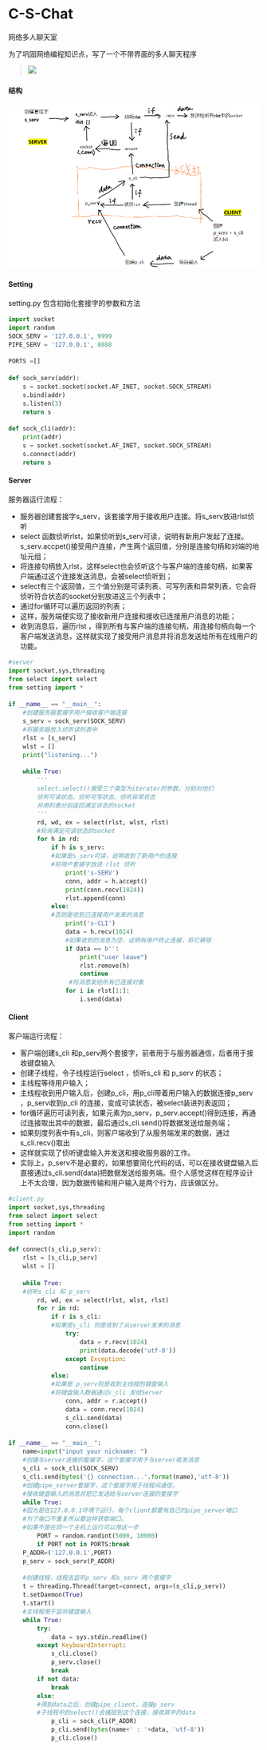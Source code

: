 # C-S-Chat
网络多人聊天室

为了巩固网络编程知识点，写了一个不带界面的多人聊天程序

>![](../images/演示.png)
#### 结构
![](/images/chat结构.png)

#### Setting
setting.py 包含初始化套接字的参数和方法
```py
import socket
import random
SOCK_SERV = '127.0.0.1', 9999
PIPE_SERV = '127.0.0.1', 8888

PORTS =[]

def sock_serv(addr):
    s = socket.socket(socket.AF_INET, socket.SOCK_STREAM)
    s.bind(addr)
    s.listen(3)
    return s

def sock_cli(addr):
    print(addr)
    s = socket.socket(socket.AF_INET, socket.SOCK_STREAM)
    s.connect(addr)
    return s
```
#### Server
服务器运行流程：
- 服务器创建套接字s_serv，该套接字用于接收用户连接。将s_serv放进rlst侦听
- select 函数侦听rlst，如果侦听到s_serv可读，说明有新用户发起了连接。s_serv.accpet()接受用户连接，产生两个返回值，分别是连接句柄和对端的地址元组；
- 将连接句柄放入rlst，这样select也会侦听这个与客户端的连接句柄，如果客户端通过这个连接发送消息，会被select侦听到；
- select有三个返回值，三个值分别是可读列表、可写列表和异常列表，它会将侦听符合状态的socket分别放进这三个列表中；
- 通过for循环可以遍历返回的列表；
- 这样，服务端便实现了接收新用户连接和接收已连接用户消息的功能；
- 收到消息后，遍历rlst ，得到所有与客户端的连接句柄，用连接句柄向每一个客户端发送消息，这样就实现了接受用户消息并将消息发送给所有在线用户的功能。

```py
#server
import socket,sys,threading
from select import select
from setting import *
     
if __name__ == "__main__":
    #创建服务器套接字用户接收客户端连接
    s_serv = sock_serv(SOCK_SERV)
    #将服务器放入侦听读列表中
    rlst = [s_serv]
    wlst = []
    print("listening...")
    
    while True:
        '''
        select.select()接受三个类型为iterator的参数，分别对他们
        侦听可读状态、侦听可写状态、侦听异常状态
        并用列表分别返回满足状态的socket
        '''
        rd, wd, ex = select(rlst, wlst, rlst)
        #轮询满足可读状态的socket
        for h in rd:
            if h is s_serv:
            #如果是s_serv可读，说明收到了新用户的连接
            #将用户套接字放进 rlst 侦听
                print('s-SERV')
                conn, addr = h.accept()
                print(conn.recv(1024))
                rlst.append(conn)
            else:
            #否则是收到已连接用户发来的消息
                print('s-CLI')
                data = h.recv(1024)
                #如果收到的消息为空，证明有用户终止连接，将它移除
                if data == b'':
                    print("user leave")
                    rlst.remove(h)
                    continue
                 #将消息发给所有已连接对象
                for i in rlst[1:]:
                    i.send(data)
```
#### Client
客户端运行流程：
- 客户端创建s_cli 和p_serv两个套接字，前者用于与服务器通信，后者用于接收键盘输入
- 创建子线程，令子线程运行select ，侦听s_cli 和 p_serv 的状态；
- 主线程等待用户输入；
- 主线程收到用户输入后，创建p_cli，用p_cli带着用户输入的数据连接p_serv ，p_serv收到p_cli 的连接，变成可读状态，被select装进列表返回；
- for循环遍历可读列表，如果元素为p_serv，p_serv.accept()得到连接，再通过连接取出其中的数据，最后通过s_cli.send()将数据发送给服务端；
- 如果刻度列表中有s_cli，则客户端收到了从服务端发来的数据，通过s_cli.recv()取出
- 这样就实现了侦听键盘输入并发送和接收服务器的工作。
- 实际上，p_serv不是必要的，如果想要简化代码的话，可以在接收键盘输入后直接通过s_cli.send(data)把数据发送给服务端。但个人感觉这样在程序设计上不太合理，因为数据传输和用户输入是两个行为，应该做区分。


```py
#client.py
import socket,sys,threading
from select import select
from setting import *
import random

def connect(s_cli,p_serv):
    rlst = [s_cli,p_serv]
    wlst = []
   
    while True:
    #侦听s_cli 和 p_serv
        rd, wd, ex = select(rlst, wlst, rlst)
        for r in rd:
            if r is s_cli:
            #如果是s_cli 则是收到了从server发来的消息
                try:
                    data = r.recv(1024)
                    print(data.decode('utf-8'))
                except Exception:
                    continue
            else:
            #如果是 p_serv则是收到主线程的键盘输入
            #将键盘输入数据通过s_cli 发给Server 
                conn, addr = r.accept()
                data = conn.recv(1024)
                s_cli.send(data)
                conn.close()

if __name__ == "__main__":
    name=input("input your nickname: ")
    #创建与server连接的套接字，这个套接字用于与server收发消息
    s_cli = sock_cli(SOCK_SERV)
    s_cli.send(bytes('{} connection...'.format(name),'utf-8'))
    #创建pipe_server套接字，这个套接字用于线程间通信，
    #接收键盘输入的消息并把它发送给与server连接的套接字
    while True:
    #因为是在127.0.0.1环境下运行，每个client都要有自己的pipe_server端口
    #为了端口不重复所以要这样获取端口。
    #如果不是在同一个主机上运行可以用这一步
        PORT = random.randint(5000, 10000)
        if PORT not in PORTS:break
    P_ADDR=('127.0.0.1',PORT)
    p_serv = sock_serv(P_ADDR)

    #创建线程，线程去监听p_serv 和s_serv 两个套接字
    t = threading.Thread(target=connect, args=(s_cli,p_serv))
    t.setDaemon(True)
    t.start()
    #主线程用于监听键盘输入
    while True:
        try:
            data = sys.stdin.readline()
        except KeyboardInterrupt:
            s_cli.close()
            p_serv.close()
            break
        if not data:
            break
        else:
        #得到data之后，创建pipe_client，连接p_serv
        #子线程中的select()会捕捉到这个连接，接收其中的data
            p_cli = sock_cli(P_ADDR)
            p_cli.send(bytes(name+' : '+data, 'utf-8'))
            p_cli.close()
```
